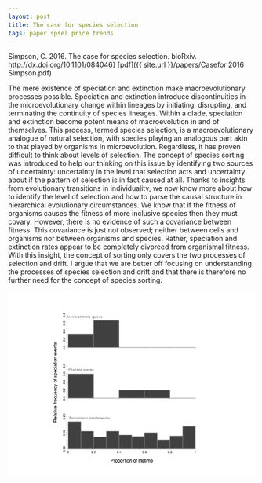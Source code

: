 ```yaml
---
layout: post
title: The case for species selection
tags: paper spsel price trends 
---
```



Simpson, C. 2016. The case for species selection. bioRxiv. http://dx.doi.org/10.1101/084046} [pdf]({{ site.url }}/papers/Casefor 2016 Simpson.pdf)

The mere existence of speciation and extinction make macroevolutionary processes possible. Speciation and extinction introduce discontinuities in the microevolutionary change within lineages by initiating, disrupting, and terminating the continuity of species lineages. Within a clade, speciation and extinction become potent means of macroevolution in and of themselves. This process, termed species selection, is a macroevolutionary analogue of natural selection, with species playing an analogous part akin to that played by organisms in microevolution. Regardless, it has proven difficult to think about levels of selection. The concept of species sorting was introduced to help our thinking on this issue by identifying two sources of uncertainty: uncertainty in the level that selection acts and uncertainty about if the pattern of selection is in fact caused at all. Thanks to insights from evolutionary transitions in individuality, we now know more about how to identify the level of selection and how to parse the causal structure in hierarchical evolutionary circumstances. We know that if the fitness of organisms causes the fitness of more inclusive species then they must covary. However, there is no evidence of such a covariance between fitness. This covariance is just not observed; neither between cells and organisms nor between organisms and species. Rather, speciation and extinction rates appear to be completely divorced from organismal fitness. With this insight, the concept of sorting only covers the two processes of selection and drift. I argue that we are better off focusing on understanding the processes of species selection and drift and that there is therefore no further need for the concept of species sorting.


 <img src="/assets/img/speciationtime.png"  width = "700px"/>
